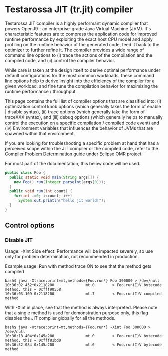 # Testarossa JIT (tr.jit) compiler

Testarossa JIT compiler is a highly performant dynamic compiler that powers OpenJ9 - an enterprise-grade Java Virtual Machine (JVM). It's characteristic features are to compress the application code for improved runtime performance by exploiting the exact host CPU model and apply profiling on the runtime behavior of the generated code, feed it back to the optimizer to further refine it. The compiler provides a wide range of command line options to (i) trace the actions of the compilation and the compiled code, and (ii) control the compiler behavior.

While care is taken at the design itself to derive optimal performance under default configurations for the most common workloads, these command line options help to derive insight into the efficiency of the compiler for a given workload, and fine tune the compilation behavior for maximizing the runtime performance / throughput.


This page contains the full list of compiler options that are classified into: (i) optimization control knob options (which generally takes the form of enable | disable syntax), (ii) trace options (which generally take the form of traceXXX syntax), and (iii) debug options (which generally helps to manually control the execution on a specific compilation / compiled code event) and (iv) Environment variables that influences the behavior of JVMs that are spawned within that environment.

If you are looking for troubleshooting a specific problem at hand that has a perceived scope within the JIT compiler or the compiled code, refer to the [Compiler Problem Determination guide] under Eclipse OMR project.

For most part of the documentation, this below code will be used.

```java
public class Foo {
  public static void main(String args[]) {
    new Foo().run(Integer.parseInt(args[0]));
  }
  public void run(int count) {
    for(int i=0; i<count; i++)
      System.out.println("hello jit world!");
  }
}
```

## Control options

### Disable JIT
Usage: -Xint
Side effect: Performance will be impacted severely, so use only for problem determination, not recommended in production.

Example usage:
Run with method trace ON to see that the method gets compiled
```trace
bash$ java -Xtrace:print=mt,methods={Foo.run*} Foo 300000 > /dev/null
10:36:02.432*0x2118200              mt.0        > Foo.run(I)V bytecode method, this = 0xfff90558
10:36:03.109 0x2118200              mt.7        < Foo.run(I)V compiled method
```

With -Xint in place, see that the method is always interpreted. Please note that a single method is used for demonstration purpose only, this flag disables the JIT compiler globally for all the methods.
```trace
bash$ java -Xtrace:print=mt,methods={Foo.run*} -Xint Foo 300000 > /dev/null
10:36:18.404*0x145a200              mt.0        > Foo.run(I)V bytecode method, this = 0xfff81bd0
10:36:32.084 0x145a200              mt.6        < Foo.run(I)V bytecode method
```
[Compiler Problem Determination guide]: https://github.com/eclipse/omr/blob/master/doc/compiler/ProblemDetermination.md
